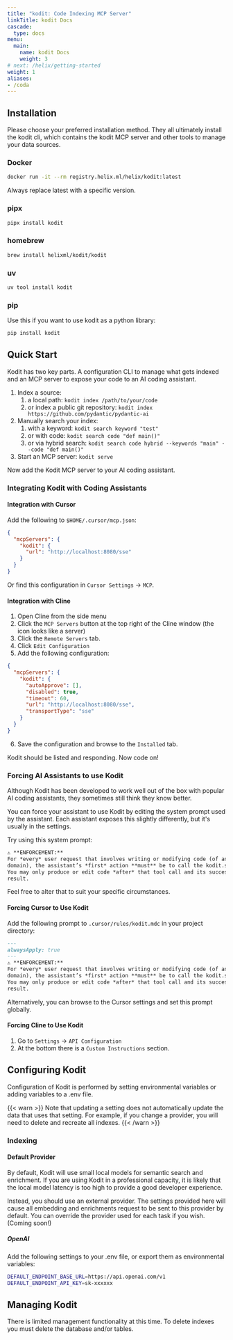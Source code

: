 ```yaml
---
title: "kodit: Code Indexing MCP Server"
linkTitle: kodit Docs
cascade:
  type: docs
menu:
  main:
    name: kodit Docs
    weight: 3
# next: /helix/getting-started
weight: 1
aliases:
- /coda
---
```


## Installation

Please choose your preferred installation method. They all ultimately install the kodit
cli, which contains the kodit MCP server and other tools to manage your data sources.

### Docker

```sh
docker run -it --rm registry.helix.ml/helix/kodit:latest
```

Always replace latest with a specific version.

### pipx

```sh
pipx install kodit
```

### homebrew

```sh
brew install helixml/kodit/kodit
```

### uv

```sh
uv tool install kodit
```

### pip

Use this if you want to use kodit as a python library:

```sh
pip install kodit
```

## Quick Start

Kodit has two key parts. A configuration CLI to manage what gets indexed and an MCP
server to expose your code to an AI coding assistant.

1. Index a source:
    1. a local path: `kodit index /path/to/your/code`
    2. or index a public git repository: `kodit index https://github.com/pydantic/pydantic-ai`
2. Manually search your index:
    1. with a keyword: `kodit search keyword "test"`
    2. or with code: `kodit search code "def main()"`
    3. or via hybrid search:  `kodit search code hybrid --keywords "main" --code "def main()"`
3. Start an MCP server: `kodit serve`

Now add the Kodit MCP server to your AI coding assistant.

### Integrating Kodit with Coding Assistants

#### Integration with Cursor

Add the following to `$HOME/.cursor/mcp.json`:

```json
{
  "mcpServers": {
    "kodit": {
      "url": "http://localhost:8080/sse"
    }
  }
}
```

Or find this configuration in `Cursor Settings` -> `MCP`.

#### Integration with Cline

1. Open Cline from the side menu
2. Click the `MCP Servers` button at the top right of the Cline window (the icon looks
   like a server)
3. Click the `Remote Servers` tab.
4. Click `Edit Configuration`
5. Add the following configuration:

```json
{
  "mcpServers": {
    "kodit": {
      "autoApprove": [],
      "disabled": true,
      "timeout": 60,
      "url": "http://localhost:8080/sse",
      "transportType": "sse"
    }
  }
}
```

6. Save the configuration and browse to the `Installed` tab.

Kodit should be listed and responding. Now code on!

### Forcing AI Assistants to use Kodit

Although Kodit has been developed to work well out of the box with popular AI coding
assistants, they sometimes still think they know better.

You can force your assistant to use Kodit by editing the system prompt used by the
assistant. Each assistant exposes this slightly differently, but it's usually in the
settings.

Try using this system prompt:

```txt
⚠️ **ENFORCEMENT:**
For *every* user request that involves writing or modifying code (of any language or
domain), the assistant’s *first* action **must** be to call the kodit.search MCP tool.
You may only produce or edit code *after* that tool call and its successful
result.
```

Feel free to alter that to suit your specific circumstances.

#### Forcing Cursor to Use Kodit

Add the following prompt to `.cursor/rules/kodit.mdc` in your project directory:

```markdown
---
alwaysApply: true
---
⚠️ **ENFORCEMENT:**
For *every* user request that involves writing or modifying code (of any language or
domain), the assistant’s *first* action **must** be to call the kodit.search MCP tool.
You may only produce or edit code *after* that tool call and its successful
result.
```

Alternatively, you can browse to the Cursor settings and set this prompt globally.

#### Forcing Cline to Use Kodit

1. Go to `Settings` -> `API Configuration`
2. At the bottom there is a `Custom Instructions` section.

## Configuring Kodit

Configuration of Kodit is performed by setting environmental variables or adding
variables to a .env file.

{{< warn >}}
Note that updating a setting does not automatically update the data that uses that
setting. For example, if you change a provider, you will need to delete and
recreate all indexes.
{{< /warn >}}

### Indexing

#### Default Provider

By default, Kodit will use small local models for semantic search and enrichment. If you
are using Kodit in a professional capacity, it is likely that the local model latency is
too high to provide a good developer experience.

Instead, you should use an external provider. The settings provided here will cause all
embedding and enrichments request to be sent to this provider by default. You can
override the provider used for each task if you wish. (Coming soon!)

##### OpenAI

Add the following settings to your .env file, or export them as environmental variables:

```bash
DEFAULT_ENDPOINT_BASE_URL=https://api.openai.com/v1
DEFAULT_ENDPOINT_API_KEY=sk-xxxxxx
```

## Managing Kodit

There is limited management functionality at this time. To delete indexes you must
delete the database and/or tables.
